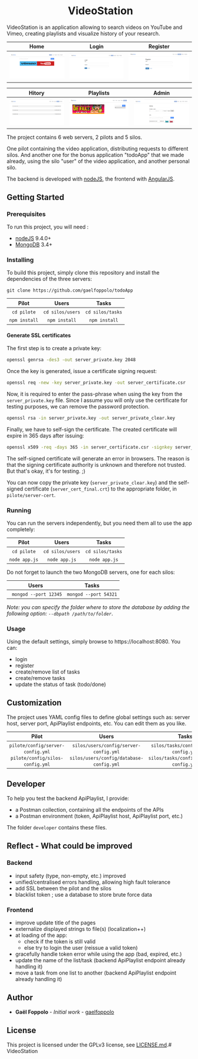 <h1 align="center">
​    VideoStation
</h1>



VideoStation is an application allowing to search videos on YouTube and Vimeo, creating playlists and visualize history of your research.

|       Home         |       Login        |       Register     |
| :----------------: | :----------------: | :----------------: |
| ![Screen0](s0.png) | ![Screen1](s1.png) | ![Screen2](s2.png) |

|       Hitory       |       Playlists    |       Admin        |
| :----------------: | :----------------: | :----------------: |
| ![Screen3](s3.png) | ![Screen4](s4.png) | ![Screen5](s5.png) |

The project contains 6 web servers, 2 pilots and 5 silos.

One pilot containing the video application, distributing requests to different silos. 
And another one for the bonus application "todoApp" that we made already, using the silo "user" of the video application, and another personal silo.

The backend is developed with [nodeJS](http://nodejs.org/), the frontend with [AngularJS](https://angularjs.org/).

## Getting Started

### Prerequisites

To run this project, you will need :

- [nodeJS](http://nodejs.org/) 9.4.0+
- [MongoDB](https://www.mongodb.com/) 3.4+

### Installing

To build this project, simply clone this repository and install the dependencies of the three servers:

```shell
git clone https://github.com/gaelfoppolo/todoApp
```

|     Pilot     |      Users       |      Tasks       |
| :-----------: | :--------------: | :--------------: |
|  `cd pilote`  | `cd silos/users` | `cd silos/tasks` |
| `npm install` |  `npm install`   |  `npm install`   |

#### Generate SSL certificates

The first step is to create a private key:

```sh
openssl genrsa -des3 -out server_private.key 2048
```

Once the key is generated, issue a certificate signing request:

```sh
openssl req -new -key server_private.key -out server_certificate.csr
```

Now, it is required to enter the pass-phrase when using the key from the `server_private.key` file. Since I assume you will only use the certificate for testing purposes, we can remove the password protection. 

```sh
openssl rsa -in server_private.key -out server_private_clear.key
```

Finally, we have to self-sign the certificate. The created certificate will expire in 365 days after issuing:

```sh
openssl x509 -req -days 365 -in server_certificate.csr -signkey server_private_clear.key -out server_cert_final.crt
```

The self-signed certificate will generate an error in browsers. The reason is that the 
signing certificate authority is unknown and therefore not trusted. But that's okay, it's for testing. ;)

You can now copy the private key (`server_private_clear.key`) and the self-signed certificate (`server_cert_final.crt`)  to the appropriate folder, in `pilote/server-cert`.

### Running

You can run the servers independently, but you need them all to use the app completely:

|     Pilot     |      Users       |      Tasks       |
| :-----------: | :--------------: | :--------------: |
|  `cd pilote`  | `cd silos/users` | `cd silos/tasks` |
| `node app.js` |  `node app.js`   |  `node app.js`   |

Do not forget to launch the two MongoDB servers, one for each silos:

|         Users          |         Tasks         |
| :--------------------: | :-------------------: |
| ` mongod --port 12345` | `mongod --port 54321` |

_Note: you can specify the folder where to store the database by adding the following option: `--dbpath /path/to/folder`_.

### Usage

Using the default settings, simply browse to https://localhost:8080. You can:

- login
- register
- create/remove list of tasks
- create/remove tasks
- update the status of task (todo/done)

## Customization

The project uses YAML config files to define global settings such as: server host, server port, ApiPlaylist endpoints, etc. You can edit them as you like.

|                  Pilot                   |                  Users                   |                  Tasks                   |
| :--------------------------------------: | :--------------------------------------: | :--------------------------------------: |
| `pilote/config/server-config.yml` `pilote/config/silos-config.yml` | `silos/users/config/server-config.yml` `silos/users/config/database-config.yml` | `silos/tasks/config/server-config.yml` `silos/tasks/config/database-config.yml` |

## Developer

To help you test the backend ApiPlaylist, I provide:

- a Postman collection, containing all the endpoints of the APIs
- a Postman environment (token, ApiPlaylist host, ApiPlaylist port, etc.)

The folder `developer` contains these files.

## Reflect - What could be improved

### Backend

- input safety (type, non-empty, etc.) improved
- unified/centralised errors handling, allowing high fault tolerance
- add SSL between the pilot and the silos
- blacklist token ; use a database to store brute force data

### Frontend

- improve update title of the pages
- externalize displayed strings to file(s) (localization++)
- at loading of the app:
  - check if the token is still valid
  - else try to login the user (reissue a valid token)
- gracefully handle token error while using the app (bad, expired, etc.)
- update the name of the list/task (backend ApiPlaylist endpoint already handling it)
- move a task from one list to another (backend ApiPlaylist endpoint already handling it)

## Author

- **Gaël Foppolo** - *Initial work* - [gaelfoppolo](https://github.com/gaelfoppolo)

## License

This project is licensed under the GPLv3 license, see [LICENSE.md](LICENSE.md).# VideoStation
